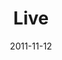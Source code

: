 ---
layout: message
category: message
series: "The Strong Challenge"
title: "Live"
date: 2011-11-12
audio-description: "The challenges we’ve incorporated over the past weeks are all important elements of the lives of disciples of Jesus. As we continue to engage with
these rhythms and practices, we grow closer to God and spiritually strong."
audio: "http://www.crossroads.net/players/media/hq/strong06.mp3"
audio-title: "Live"
audio-duration: "51&#58;07"
program-description: "The challenges we’ve incorporated over the past weeks are all important elements of the lives of disciples of Jesus. As we continue to engage with
these rhythms and practices, we grow closer to God and spiritually strong."
program: "http://www.crossroads.net/players/media/hq/11_12-13_11STRONGProgram.pdf"
program-title: "Live"
video-description: "The challenges we’ve incorporated over the past weeks are all important elements of the lives of disciples of Jesus. As we continue to engage with these rhythms and practices, we grow closer to God and spiritually strong."
video-title: "Live"
video: "https://s3.amazonaws.com/crossroadsvideomessages/strong06.mp4"
video-poster: "https://www.crossroads.net/uploadedfiles/strong06_still.jpg"
---